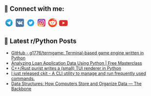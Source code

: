 ## 🔎 Connect with me:
[<img src="https://github.com/bullbesh/bullbesh/blob/main/images/Telegram.png" width="32" height="32" />](https://t.me/bullbesh)
[<img src="https://github.com/bullbesh/bullbesh/blob/main/images/VK.png" width="32" height="32" />](https://vk.com/bullbesh)
[<img src="https://github.com/bullbesh/bullbesh/blob/main/images/Twitter.png" width="32" height="32" />](https://twitter.com/bullbesh1)
[<img src="https://github.com/bullbesh/bullbesh/blob/main/images/Instagram.png" width="32" height="32" />](https://www.instagram.com/bullbesh)
[<img src="https://github.com/bullbesh/bullbesh/blob/main/images/Reddit.png" width="32" height="32" />](https://www.reddit.com/user/bullbesh)
[<img src="https://github.com/bullbesh/bullbesh/blob/main/images/YouTube.png" width="32" height="32" />](https://www.youtube.com/channel/UCtfjRs6uzgq5mfm8S06WTcg)

## 📕 Latest r/Python Posts
<!-- BLOG-POST-LIST:START -->
- [GitHub - g1776/termgame: Terminal-based game engine written in Python](https://www.reddit.com/r/Python/comments/1085aqi/github_g1776termgame_terminalbased_game_engine/)
- [Analyzing Loan Application Data Using Python | Free Masterclass](https://www.reddit.com/r/Python/comments/10858j1/analyzing_loan_application_data_using_python_free/)
- [C++/Rust purist writes a &lpar;small&rpar; TUI renderer in Python](https://www.reddit.com/r/Python/comments/1084v32/crust_purist_writes_a_small_tui_renderer_in_python/)
- [I just released ckit - A CLI utility to manage and run frequently used commands.](https://www.reddit.com/r/Python/comments/10833j1/i_just_released_ckit_a_cli_utility_to_manage_and/)
- [Data Structures: How Computers Store and Organize Data — The Backbone](https://www.reddit.com/r/Python/comments/1082gfz/data_structures_how_computers_store_and_organize/)
<!-- BLOG-POST-LIST:END -->
